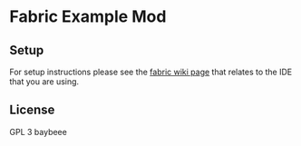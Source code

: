 # Fabric Example Mod

## Setup

For setup instructions please see the [fabric wiki page](https://fabricmc.net/wiki/tutorial:setup) that relates to the IDE that you are using.

## License
GPL 3 baybeee
